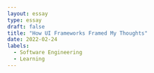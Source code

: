 ```yaml
---
layout: essay
type: essay
draft: false
title: "How UI Frameworks Framed My Thoughts"
date: 2022-02-24
labels:
  - Software Engineering
  - Learning
---
```

